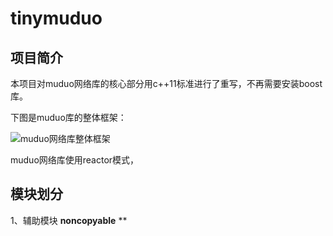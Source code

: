 # tinymuduo

## 项目简介
本项目对muduo网络库的核心部分用c++11标准进行了重写，不再需要安装boost库。

下图是muduo库的整体框架：

![muduo网络库整体框架](https://img-blog.csdnimg.cn/aa027fa915cc446d8301bdbd4846ba4c.png?x-oss-process=image/watermark,type_d3F5LXplbmhlaQ,shadow_50,text_Q1NETiBA5oiR5Zyo5Zyw6ZOB56uZ6YeM5ZCD6Ze45py6,size_14,color_FFFFFF,t_70,g_se,x_16)

muduo网络库使用reactor模式，

## 模块划分
1、辅助模块
**noncopyable**
**
